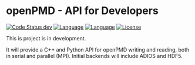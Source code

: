 openPMD - API for Developers
============================

[![Code Status dev](https://img.shields.io/travis/ComputationalRadiationPhysics/libopenPMD/dev.svg?label=dev)](https://travis-ci.org/ComputationalRadiationPhysics/libopenPMD/branches)
[![Language](https://img.shields.io/badge/language-C%2B%2B11-orange.svg)](https://isocpp.org/)
[![Language](https://img.shields.io/badge/language-Python3-orange.svg)](https://www.python.org/)
[![License](https://img.shields.io/badge/license-LGPLv3-blue.svg?label=libopenPMD)](https://www.gnu.org/licenses/lgpl-3.0.html)

This is project is in development.

It will provide a C++ and Python API for openPMD writing and reading, both in serial and parallel (MPI).
Initial backends will include ADIOS and HDF5.
